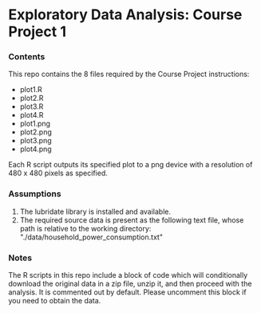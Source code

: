 # Exploratory Data Analysis: Course Project 1

### Contents

This repo contains the 8 files required by the Course Project instructions:

 - plot1.R
 - plot2.R
 - plot3.R
 - plot4.R
 - plot1.png
 - plot2.png
 - plot3.png
 - plot4.png

Each R script outputs its specified plot to a png device with a resolution of 480 x 480 pixels as specified.

### Assumptions

1. The lubridate library is installed and available.
2. The required source data is present as the following text file, whose path is relative to the working directory: 
  "./data/household_power_consumption.txt"
 
### Notes

The R scripts in this repo include a block of code which will conditionally download the original data in a zip file, unzip it, and then proceed with the analysis. It is commented out by default. Please uncomment this block if you need to obtain the data.


